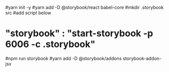 #yarn init -y
#yarn add -D @storybook/react babel-core
#mkdir .storybook src
#add script below
# "storybook" : "start-storybook -p 6006 -c .storybook"
#npm run storybook
#yarn add -D @storybook/addons storybook-addon-jsx
